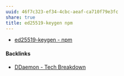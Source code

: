 ```yaml
---
uuid: 46f7c323-ef34-4cbc-aeaf-ca710f79e3fc
share: true
title: ed25519-keygen npm
---
```

* [ed25519-keygen - npm](https://www.npmjs.com/package/ed25519-keygen)

#### Backlinks

* [DDaemon - Tech Breakdown](/457c6a22-361f-4b4b-9867-809c7c6d0316)